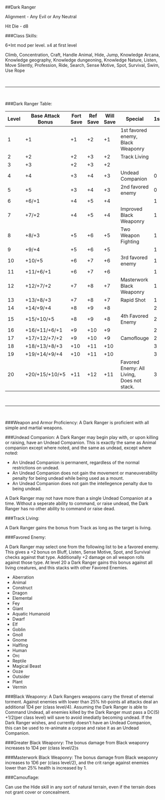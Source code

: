 ##Dark Ranger

Alignment - Any Evil or Any Neutral

Hit Die - d8

###Class Skills:

6+Int mod per level.  x4 at first level

Climb, Concentration, Craft, Handle Animal, Hide, Jump, Knowledge Arcana, Knowledge geography, Knowledge dungeoning, Knowledge Nature, Listen, Move Silently, Profession, Ride, Search, Sense Motive, Spot, Survival, Swim, Use Rope

<br>
<hr>
<br>

###Dark Ranger Table:

| Level | Base Attack Bonus | Fort Save | Ref Save | Will Save | Special                                                           | 1st | 2nd | 3rd | 4th |
|-------|-------------------|-----------|----------|-----------|-------------------------------------------------------------------|-----|-----|-----|-----|
| 1     | +1                | +1        | +2       | +1        | 1st favored enemy, Black Weaponry                                 |     |     |     |     |
| 2     | +2                | +2        | +3       | +2        | Track Living                                                      |     |     |     |     |
| 3     | +3                | +2        | +3       | +2        |                                                                   |     |     |     |     |
| 4     | +4                | +3        | +4       | +3        | Undead Companion                                                  | 0   |     |     |     |
| 5     | +5                | +3        | +4       | +3        | 2nd favored enemy                                                 | 0   |     |     |     |
| 6     | +6/+1             | +4        | +5       | +4        |                                                                   | 1   |     |     |     |
| 7     | +7/+2             | +4        | +5       | +4        | Improved Black Weaponry                                           | 1   |     |     |     |
| 8     | +8/+3             | +5        | +6       | +5        | Two Weapon Fighting                                               | 1   | 0   |     |     |
| 9     | +9/+4             | +5        | +6       | +5        |                                                                   | 1   | 0   |     |     |
| 10    | +10/+5            | +6        | +7       | +6        | 3rd favored enemy                                                 | 1   | 1   |     |     |
| 11    | +11/+6/+1         | +6        | +7       | +6        |                                                                   | 1   | 1   | 0   |     |
| 12    | +12/+7/+2         | +7        | +8       | +7        | Masterwork Black Weaponry                                         | 1   | 1   | 1   |     |
| 13    | +13/+8/+3         | +7        | +8       | +7        | Rapid Shot                                                        | 1   | 1   | 1   |     |
| 14    | +14/+9/+4         | +8        | +9       | +8        |                                                                   | 2   | 1   | 1   | 0   |
| 15    | +15/+10/+5        | +8        | +9       | +8        | 4th Favored Enemy                                                 | 2   | 1   | 1   | 1   |
| 16    | +16/+11/+6/+1     | +9        | +10      | +9        |                                                                   | 2   | 2   | 1   | 1   |
| 17    | +17/+12/+7/+2     | +9        | +10      | +9        | Camoflouge                                                        | 2   | 2   | 2   | 1   |
| 18    | +18/+13/+8/+3     | +10       | +11      | +10       |                                                                   | 3   | 2   | 2   | 1   |
| 19    | +19/+14/+9/+4     | +10       | +11      | +10       |                                                                   | 3   | 3   | 3   | 2   |
| 20    | +20/+15/+10/+5    | +11       | +12      | +11       | Favored Enemy: All Living, Does not stack.                        | 3   | 3   | 3   | 3   |

<br>
<hr>
<br>

###Weapon and Armor Proficiency:
A Dark Ranger is proficient with all simple and martial weapons.

###Undead Companion:
A Dark Ranger may begin play with, or upon killing or raising, have an Undead Companion.  This is exactly the same as Animal companion except where noted, and the same as undead, except where noted:

* An Undead Companion is permanent, regardless of the normal restrictions on undead.
* An Undead Companion does not gain the movement or maneuverability penalty for being undead while being used as a mount.
* An Undead Companion does not gain the intellegence penalty due to being undead.

A Dark Ranger may not have more than a single Undead Companion at a time.  Without a seperate ability to command, or raise undead, the Dark Ranger has no other ability to command or raise dead.

###Track Living:

A Dark Ranger gains the bonus from Track as long as the target is living.

###Favored Enemy:

A Dark Ranger may select one from the following list to be a favored enemy.  This gives a +2 bonus on Bluff, Listen, Sense Motive, Spot, and Survival checks against that type.  Additionally +2 damage on all weapon rolls against those type.  At level 20 a Dark Ranger gains this bonus against all living creatures, and this stacks with other Favored Enemies.

* Aberration
* Animal
* Construct
* Dragon
* Elemental
* Fey
* Giant
* Aquatic Humanoid
* Dwarf
* Elf
* Goblin
* Gnoll
* Gnome
* Halfling
* Human
* Orc
* Reptile
* Magical Beast
* Ooze
* Outsider
* Plant
* Vermin

###Black Weaponry:
A Dark Rangers weapons carry the threat of eternal torment.  Against enemies with lower than 25% hit-points all attacks deal an additional 1D4 per (class level/4).  Assuming the Dark Ranger is able to Command Undead, all enemies killed by the Dark Ranger must pass a DC(5) +1/2(per class level) will save to avoid imediatly becoming undead.  If the Dark Ranger wishes, and currently doesn't have an Undead Companion, this can be used to re-animate a corpse and raise it as an Undead Companion.

###Greater Black Weaponry:
The bonus damage from Black weaponry increases to 1D4 per (class level/2)s

###Masterwork Black Weaponry:
The bonus damage from Black weaponry increases to 1D6 per (class level/2), and the crit range against enemies lower than 25% health is increased by 1.

###Camouflage:

Can use the Hide skill in any sort of natural terrain, even if the terrain does not grant cover or concealment.


